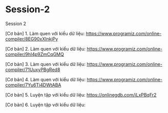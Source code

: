 # Session-2
Session 2

[Cơ bản] 1. Làm quen với kiểu dữ liệu: https://www.programiz.com/online-compiler/8EG90xXInkjPy

[Cơ bản] 2. Làm quen với kiểu dữ liệu: https://www.programiz.com/online-compiler/9hI4p9ZmCqGMQ

[Cơ bản] 3. Làm quen với kiểu dữ liệu: https://www.programiz.com/online-compiler/71UuxyPBgRed8

[Cơ bản] 4. Làm quen với kiểu dữ liệu: https://www.programiz.com/online-compiler/7Yu6Ti4DWtABA

[Cơ bản] 5. Luyện tập với kiểu dữ liệu: https://onlinegdb.com/iLxPBqFr2

[Cơ bản] 6. Luyện tập với kiểu dữ liệu: 
